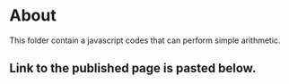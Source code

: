 # About

This folder contain a javascript codes that can perform simple arithmetic.

## Link to the published page is pasted below.
